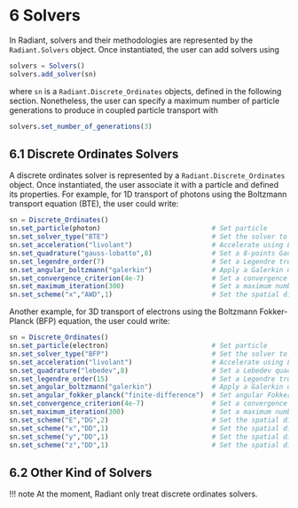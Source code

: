 # 6 Solvers

In Radiant, solvers and their methodologies are represented by the `Radiant.Solvers` object. Once instantiated, the user can add solvers using

```julia
solvers = Solvers()
solvers.add_solver(sn)
```

where `sn` is a `Radiant.Discrete_Ordinates` objects, defined in the following section. Nonetheless, the user can specify a maximum number of particle generations to produce in coupled particle transport with

```julia
solvers.set_number_of_generations(3)
```

## 6.1 Discrete Ordinates Solvers

A discrete ordinates solver is represented by a `Radiant.Discrete_Ordinates` object. Once instantiated, the user associate it with a particle and defined its properties. For example, for 1D transport of photons using the Boltzmann transport equation (BTE), the user could write:

```julia
sn = Discrete_Ordinates()
sn.set_particle(photon)                            # Set particle
sn.set_solver_type("BTE")                          # Set the solver to be the BTE
sn.set_acceleration("livolant")                    # Accelerate using Livolant acceleration
sn.set_quadrature("gauss-lobatto",8)               # Set a 8-points Gauss-Lobatto quadrature
sn.set_legendre_order(7)                           # Set a Legendre truncation order
sn.set_angular_boltzmann("galerkin")               # Apply a Galerkin quadrature method
sn.set_convergence_criterion(4e-7)                 # Set a convergence criterion 
sn.set_maximum_iteration(300)                      # Set a maximum number of iterations
sn.set_scheme("x","AWD",1)                         # Set the spatial difference scheme
```

Another example, for 3D transport of electrons using the Boltzmann Fokker-Planck (BFP) equation, the user could write:

```julia
sn = Discrete_Ordinates()
sn.set_particle(electron)                          # Set particle
sn.set_solver_type("BFP")                          # Set the solver to be the BFP
sn.set_acceleration("livolant")                    # Accelerate using Livolant acceleration
sn.set_quadrature("lebedev",8)                     # Set a Lebedev quadrature
sn.set_legendre_order(15)                          # Set a Legendre truncation order
sn.set_angular_boltzmann("galerkin")               # Apply a Galerkin quadrature method
sn.set_angular_fokker_planck("finite-difference")  # Set angular Fokker-Planck scheme
sn.set_convergence_criterion(4e-7)                 # Set a convergence criterion 
sn.set_maximum_iteration(300)                      # Set a maximum number of iterations
sn.set_scheme("E","DG",2)                          # Set the spatial difference scheme
sn.set_scheme("x","DD",1)                          # Set the spatial difference scheme
sn.set_scheme("y","DD",1)                          # Set the spatial difference scheme
sn.set_scheme("z","DD",1)                          # Set the spatial difference scheme
```

## 6.2 Other Kind of Solvers

!!! note
    At the moment, Radiant only treat discrete ordinates solvers.

